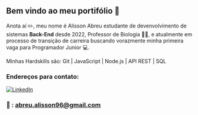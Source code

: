 ## Bem vindo ao meu portifólio 👋

Anota aí :pencil2:, meu nome é Alisson Abreu 
estudante de devenvolvimento de sistemas **Back-End** desde 2022,
Professor de Biologia :leaves::microscope:, e atualmente em processo de transição de carreira buscando vorazmente minha primeira vaga para Programador Junior :computer:.

Minhas Hardskills são: Git | JavaScript | Node.js | API REST | SQL

### Endereços para contato: 
[![LinkedIn](https://img.shields.io/badge/LinkedIn-0077B5?style=for-the-badge&logo=linkedin&logoColor=white)](https://www.linkedin.com/in/alisson-abreu-946031227/)

### :email: : abreu.alisson96@gmail.com
